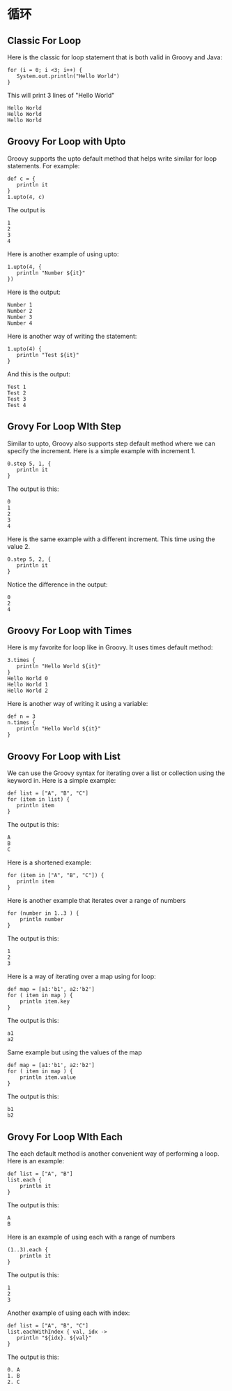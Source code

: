
# 循环

## Classic For Loop  
Here is the classic for loop statement that is both valid in Groovy and Java: 

```
for (i = 0; i <3; i++) {
   System.out.println("Hello World")
}
```

This will print 3 lines of "Hello World" 

```
Hello World
Hello World
Hello World
```

## Groovy For Loop with Upto
Groovy supports the upto default method that helps write similar for loop statements. For example: 
```
def c = {
   println it
}
1.upto(4, c)
```
The output is 
```
1
2
3
4
```
Here is another example of using upto: 
```
1.upto(4, {
   println "Number ${it}"
})
```
Here is the output: 
```
Number 1
Number 2
Number 3
Number 4
```
Here is another way of writing the statement: 
```
1.upto(4) {
   println "Test ${it}"
}
```
And this is the output: 
```
Test 1
Test 2
Test 3
Test 4
```
## Grovy For Loop WIth Step
Similar to upto, Groovy also supports step default method where we can specify the increment. Here is a simple example with increment 1. 
```
0.step 5, 1, {
   println it
}
```
The output is this: 
```
0
1
2
3
4
```
Here is the same example with a different increment. This time using the value 2. 
```
0.step 5, 2, {
   println it
}
```
Notice the difference in the output: 
```
0
2
4
```
## Groovy For Loop with Times
Here is my favorite for loop like in Groovy. It uses times default method: 
```
3.times {
   println "Hello World ${it}"
}
Hello World 0
Hello World 1
Hello World 2
```
Here is another way of writing it using a variable: 
```
def n = 3
n.times {
   println "Hello World ${it}"
}
```
## Groovy For Loop with List
We can use the Groovy syntax for iterating over a list or collection using the keyword in. Here is a simple example:
```
def list = ["A", "B", "C"]
for (item in list) {
   println item
}
```
The output is this: 
```
A
B
C
```
Here is a shortened example: 
```
for (item in ["A", "B", "C"]) {
   println item
}
```
Here is another example that iterates over a range of numbers 
```
for (number in 1..3 ) {
    println number
}
```
The output is this: 
```
1
2
3
```
Here is a way of iterating over a map using for loop: 
```
def map = [a1:'b1', a2:'b2']
for ( item in map ) {
    println item.key 
}
```
The output is this: 
```
a1
a2
```
Same example but using the values of the map 
```
def map = [a1:'b1', a2:'b2']
for ( item in map ) {
    println item.value
}
```
The output is this: 
```
b1
b2
```
## Grovy For Loop WIth Each
The each default method is another convenient way of performing a loop. Here is an example: 
```
def list = ["A", "B"]
list.each {
	println it
}
```
The output is this: 
```
A
B
```
Here is an example of using each with a range of numbers 
```
(1..3).each {
	println it
}
```
The output is this: 
```
1
2
3
```
Another example of using each with index: 
```
def list = ["A", "B", "C"]
list.eachWithIndex { val, idx ->
   println "${idx}. ${val}"
}
```
The output is this: 
```
0. A
1. B
2. C
```
